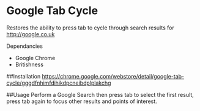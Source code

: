# Google Tab Cycle

Restores the ability to press tab to cycle through search results for http://google.co.uk

Dependancies 
- Google Chrome
- Britishness

##Installation
https://chrome.google.com/webstore/detail/google-tab-cycle/gggdfnhimfdihikdpcneibdplplakchg

##Usage
Perform a Google Search then press tab to select the first result, press tab again to focus other results and points of interest.
